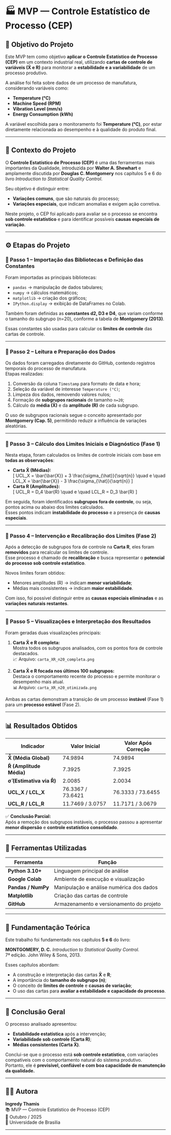 # 🏭 MVP — Controle Estatístico de Processo (CEP)

## 🎯 Objetivo do Projeto

Este MVP tem como objetivo **aplicar o Controle Estatístico de Processo (CEP)** em um contexto industrial real, utilizando **cartas de controle de variáveis (X̄ e R)** para monitorar a **estabilidade e a variabilidade** de um processo produtivo.  

A análise foi feita sobre dados de um processo de manufatura, considerando variáveis como:
- **Temperature (°C)**  
- **Machine Speed (RPM)**  
- **Vibration Level (mm/s)**  
- **Energy Consumption (kWh)**  

A variável escolhida para o monitoramento foi **Temperature (°C)**, por estar diretamente relacionada ao desempenho e à qualidade do produto final.

---

## 🧠 Contexto do Projeto

O **Controle Estatístico de Processo (CEP)** é uma das ferramentas mais importantes da Qualidade, introduzida por **Walter A. Shewhart** e amplamente discutida por **Douglas C. Montgomery** nos capítulos 5 e 6 do livro *Introduction to Statistical Quality Control*.  

Seu objetivo é distinguir entre:
- **Variações comuns**, que são naturais do processo;
- **Variações especiais**, que indicam anomalias e exigem ação corretiva.  

Neste projeto, o CEP foi aplicado para avaliar se o processo se encontra **sob controle estatístico** e para identificar possíveis **causas especiais de variação**.

---

## ⚙️ Etapas do Projeto

### 📌 Passo 1 – Importação das Bibliotecas e Definição das Constantes

Foram importadas as principais bibliotecas:
- `pandas` → manipulação de dados tabulares;  
- `numpy` → cálculos matemáticos;  
- `matplotlib` → criação dos gráficos;  
- `IPython.display` → exibição de DataFrames no Colab.

Também foram definidas as **constantes d2, D3 e D4**, que variam conforme o tamanho do subgrupo (n=20), conforme a tabela de **Montgomery (2013)**.

Essas constantes são usadas para calcular os **limites de controle** das cartas de controle.

---

### 📌 Passo 2 – Leitura e Preparação dos Dados

Os dados foram carregados diretamente do GitHub, contendo registros temporais do processo de manufatura.  
Etapas realizadas:
1. Conversão da coluna `Timestamp` para formato de data e hora;  
2. Seleção da variável de interesse `Temperature (°C)`;  
3. Limpeza dos dados, removendo valores nulos;  
4. Formação de **subgrupos racionais** de tamanho `n=20`;  
5. Cálculo da **média (X̄)** e da **amplitude (R)** de cada subgrupo.

O uso de subgrupos racionais segue o conceito apresentado por **Montgomery (Cap. 5)**, permitindo reduzir a influência de variações aleatórias.

---

### 📌 Passo 3 – Cálculo dos Limites Iniciais e Diagnóstico (Fase 1)

Nesta etapa, foram calculados os limites de controle iniciais com base em **todas as observações**:

- **Carta X̄ (Médias):**  
  \[
  UCL_X = \bar{\bar{X}} + 3 \frac{\sigma_{\hat}}{\sqrt{n}} \quad e \quad LCL_X = \bar{\bar{X}} - 3 \frac{\sigma_{\hat}}{\sqrt{n}}
  \]
- **Carta R (Amplitudes):**  
  \[
  UCL_R = D_4 \bar{R} \quad e \quad LCL_R = D_3 \bar{R}
  \]

Em seguida, foram identificados **subgrupos fora de controle**, ou seja, pontos acima ou abaixo dos limites calculados.  
Esses pontos indicam **instabilidade do processo** e a presença de **causas especiais**.

---

### 📌 Passo 4 – Intervenção e Recalibração dos Limites (Fase 2)

Após a detecção de subgrupos fora de controle na **Carta R**, eles foram **removidos** para recalcular os limites de controle.  
Esse processo é chamado de **recalibração** e busca representar o **potencial do processo sob controle estatístico**.

Novos limites foram obtidos:
- Menores amplitudes (R) → indicam **menor variabilidade**;  
- Médias mais consistentes → indicam **maior estabilidade**.

Com isso, foi possível distinguir entre as **causas especiais eliminadas** e as **variações naturais restantes**.

---

### 📌 Passo 5 – Visualizações e Interpretação dos Resultados

Foram geradas duas visualizações principais:

1. **Carta X̄ e R completa:**  
   Mostra todos os subgrupos analisados, com os pontos fora de controle destacados.  
   📈 Arquivo: `carta_XR_n20_completa.png`

2. **Carta X̄ e R focada nos últimos 100 subgrupos:**  
   Destaca o comportamento recente do processo e permite monitorar o desempenho mais atual.  
   📊 Arquivo: `carta_XR_n20_otimizada.png`

Ambas as cartas demonstram a transição de um processo **instável** (Fase 1) para um **processo estável** (Fase 2).

---

## 📊 Resultados Obtidos

| Indicador | Valor Inicial | Valor Após Correção |
|------------|----------------|---------------------|
| **X̄̄ (Média Global)** | 74.9894 | 74.9894 |
| **R̄ (Amplitude Média)** | 7.3925 | 7.3925 |
| **σ̂ (Estimativa via R̄)** | 2.0085 | 2.0034 |
| **UCL_X / LCL_X** | 76.3367 / 73.6421 | 76.3333 / 73.6455 |
| **UCL_R / LCL_R** | 11.7469 / 3.0757 | 11.7171 / 3.0679 |

✅ **Conclusão Parcial:**  
Após a remoção dos subgrupos instáveis, o processo passou a apresentar **menor dispersão** e **controle estatístico consolidado**.

---

## 🧩 Ferramentas Utilizadas

| Ferramenta | Função |
|-------------|--------|
| **Python 3.10+** | Linguagem principal de análise |
| **Google Colab** | Ambiente de execução e visualização |
| **Pandas / NumPy** | Manipulação e análise numérica dos dados |
| **Matplotlib** | Criação das cartas de controle |
| **GitHub** | Armazenamento e versionamento do projeto |

---

## 📘 Fundamentação Teórica

Este trabalho foi fundamentado nos capítulos **5 e 6** do livro:

**MONTGOMERY, D. C.** *Introduction to Statistical Quality Control.*  
7ª edição. John Wiley & Sons, 2013.

Esses capítulos abordam:
- A construção e interpretação das cartas **X̄** e **R**;  
- A importância do **tamanho do subgrupo (n)**;  
- O conceito de **limites de controle** e **causas de variação**;  
- O uso das cartas para **avaliar a estabilidade e capacidade do processo**.

---

## 🧠 Conclusão Geral

O processo analisado apresentou:
- **Estabilidade estatística** após a intervenção;  
- **Variabilidade sob controle (Carta R)**;  
- **Médias consistentes (Carta X̄)**.

Conclui-se que o processo está **sob controle estatístico**, com variações compatíveis com o comportamento natural do sistema produtivo.  
Portanto, ele é **previsível, confiável e com boa capacidade de manutenção da qualidade.**

---

## 👩‍💻 Autora

**Ingredy Thamis**  
📚 MVP — Controle Estatístico de Processo (CEP)  
📅 Outubro / 2025  
🏫 Universidade de Brasilia

---


